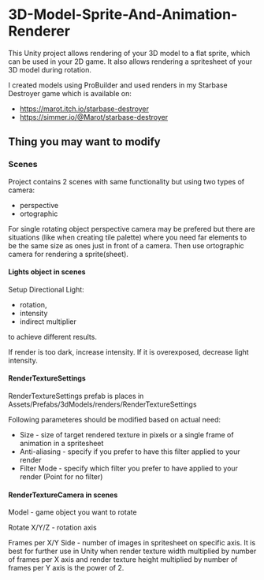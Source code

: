 # 3D-Model-Sprite-And-Animation-Renderer

This Unity project allows rendering of your 3D model to a flat sprite, which can be used in your 2D game.
It also allows rendering a spritesheet of your 3D model during rotation.

I created models using ProBuilder and used renders in my Starbase Destroyer game which is available on:

* https://marot.itch.io/starbase-destroyer
* https://simmer.io/@Marot/starbase-destroyer

## Thing you may want to modify

### Scenes

Project contains 2 scenes with same functionality but using two types of camera:

* perspective
* ortographic 

For single rotating object perspective camera may be prefered but there are situations (like when creating tile palette)
where you need far elements to be the same size as ones just in front of a camera. Then use ortographic camera for rendering a sprite(sheet).

#### **Lights** object in scenes

Setup Directional Light:

* rotation, 
* intensity 
* indirect multiplier 

to achieve different results.

If render is too dark, increase intensity.
If it is overexposed, decrease light intensity.

#### RenderTextureSettings

RenderTextureSettings prefab is places in Assets/Prefabs/3dModels/renders/RenderTextureSettings

Following parameteres should be modified based on actual need:

* Size - size of target rendered texture in pixels or a single frame of animation in a spritesheet
* Anti-aliasing - specify if you prefer to have this filter applied to your render
* Filter Mode - specify which filter you prefer to have applied to your render (Point for no filter)

#### RenderTextureCamera in scenes

Model - game object you want to rotate

Rotate X/Y/Z - rotation axis

Frames per X/Y Side - number of images in spritesheet on specific axis. It is best for further use in Unity when render texture width multiplied by number of frames per X axis and render texture height multiplied by number of frames per Y axis is the power of 2. 
